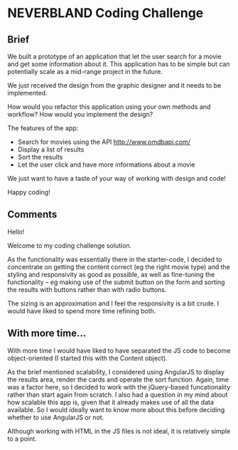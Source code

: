 # NEVERBLAND Coding Challenge

## Brief

We built a prototype of an application that let the user search for a movie and get some information about it. This application has to be simple but can potentially scale as a mid-range project in the future.

We just received the design from the graphic designer and it needs to be implemented.

How would you refactor this application using your own methods and workflow?
How would you implement the design?

The features of the app:
- Search for movies using the API http://www.omdbapi.com/
- Display a list of results
- Sort the results
- Let the user click and have more informations about a movie

We just want to have a taste of your way of working with design and code!

Happy coding!


## Comments

Hello!

Welcome to my coding challenge solution.

As the functionality was essentially there in the starter-code, I decided to concentrate on getting the content correct (eg the right movie type) and the styling and responsivity as good as possible, as well as fine-tuning the functionality – eg making use of the submit button on the form and sorting the results with buttons rather than with radio buttons.

The sizing is an approximation and I feel the responsivity is a bit crude. I would have liked to spend more time refining both.


## With more time...

With more time I would have liked to have separated the JS code to become object-oriented (I started this with the Content object).

As the brief mentioned scalability, I considered using AngularJS to display the results area, render the cards and operate the sort function. Again, time was a factor here, so I decided to work with the jQuery-based funcationality rather than start again from scratch. I also had a question in my mind about how scalable this app is, given that it already makes use of all the data available. So I would ideally want to know more about this before deciding whether to use AngularJS or not. 

Although working with HTML in the JS files is not ideal, it is relatively simple to a point.